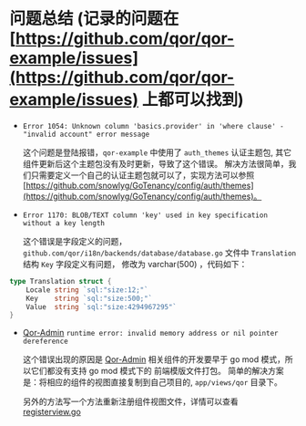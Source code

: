 # 问题总结 (记录的问题在 [https://github.com/qor/qor-example/issues](https://github.com/qor/qor-example/issues) 上都可以找到)

- `Error 1054: Unknown column 'basics.provider' in 'where clause' - "invalid account" error message`
    
    这个问题是登陆报错，`qor-example` 中使用了 `auth_themes` 认证主题包, 其它组件更新后这个主题包没有及时更新，导致了这个错误。
    解决方法很简单，我们只需要定义一个自己的认证主题包就可以了，实现方法可以参照 [https://github.com/snowlyg/GoTenancy/config/auth/themes](https://github.com/snowlyg/GoTenancy/config/auth/themes)。


- `Error 1170: BLOB/TEXT column 'key' used in key specification without a key length`
    
    这个错误是字段定义的问题，`github.com/qor/i18n/backends/database/database.go` 文件中 `Translation` 结构 `Key` 字段定义有问题，
    修改为 varchar(500) ，代码如下：
    
    
```go
type Translation struct {
    Locale string `sql:"size:12;"`
    Key    string `sql:"size:500;"`
    Value  string `sql:"size:4294967295"`
}
```

- [Qor-Admin](https://github.com/qor/admin)  `runtime error: invalid memory address or nil pointer dereference` 
    
    这个错误出现的原因是 [Qor-Admin](https://github.com/qor/admin) 相关组件的开发要早于 go mod 模式，所以它们都没有支持 go mod 模式下的
    前端模版文件打包。
    简单的解决方案是：将相应的组件的视图直接复制到自己项目的, `app/views/qor` 目录下。
    
    另外的方法写一个方法重新注册组件视图文件，详情可以查看 [registerview.go](utils/registerviews/registerview.go)

    
    
    
  